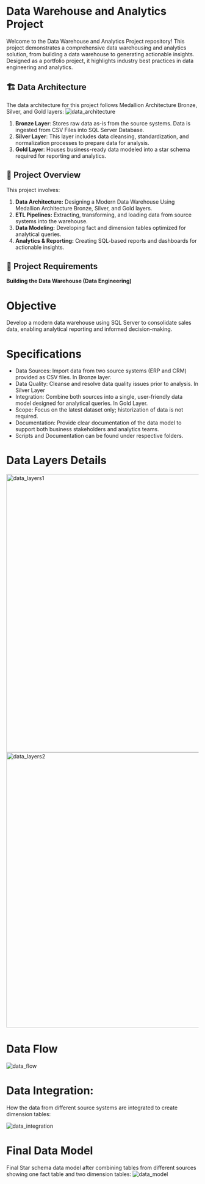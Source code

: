 # Data Warehouse and Analytics Project

Welcome to the Data Warehouse and Analytics Project repository! 
This project demonstrates a comprehensive data warehousing and analytics solution, from building a data warehouse to generating actionable insights. Designed as a portfolio project, it highlights industry best practices in data engineering and analytics.

## 🏗️ Data Architecture
The data architecture for this project follows Medallion Architecture Bronze, Silver, and Gold layers:
![data_architecture](https://github.com/user-attachments/assets/f18708ca-3c4f-4a74-bea1-2fae69557a42)

1. **Bronze Layer**: Stores raw data as-is from the source systems. Data is ingested from CSV Files into SQL Server Database.
2. **Silver Layer**: This layer includes data cleansing, standardization, and normalization processes to prepare data for analysis.
3. **Gold Layer**: Houses business-ready data modeled into a star schema required for reporting and analytics.

## 📖 Project Overview

This project involves:
1. **Data Architecture:** Designing a Modern Data Warehouse Using Medallion Architecture Bronze, Silver, and Gold layers.
2. **ETL Pipelines:** Extracting, transforming, and loading data from source systems into the warehouse.
3. **Data Modeling:** Developing fact and dimension tables optimized for analytical queries.
4. **Analytics & Reporting:** Creating SQL-based reports and dashboards for actionable insights.

## 🚀 Project Requirements
**Building the Data Warehouse (Data Engineering)**
# Objective
Develop a modern data warehouse using SQL Server to consolidate sales data, enabling analytical reporting and informed decision-making.
# Specifications
- Data Sources: Import data from two source systems (ERP and CRM) provided as CSV files. In Bronze layer.
- Data Quality: Cleanse and resolve data quality issues prior to analysis. In Silver Layer
- Integration: Combine both sources into a single, user-friendly data model designed for analytical queries. In Gold Layer.
- Scope: Focus on the latest dataset only; historization of data is not required.
- Documentation: Provide clear documentation of the data model to support both business stakeholders and analytics teams.
- Scripts and Documentation can be found under respective folders.

# Data Layers Details
<img width="728" alt="data_layers1" src="https://github.com/user-attachments/assets/3c3f4de2-cd25-4e5c-94a2-cceac3c2f2af" />

<img width="720" alt="data_layers2" src="https://github.com/user-attachments/assets/578ef490-63e3-478e-9905-c4d8b9dd4b18" />


# Data Flow
![data_flow](https://github.com/user-attachments/assets/b8b7e1fb-8314-4df7-950d-21eb545f5632)

# Data Integration:
How the data from different source systems are integrated to create dimension tables:


![data_integration](https://github.com/user-attachments/assets/71b6cbbb-7caa-493b-a4c5-21722c871d7d)

# Final Data Model
Final Star schema data model after combining tables from different sources showing one fact table and two dimension tables:
![data_model](https://github.com/user-attachments/assets/0e4b028d-2953-4c53-8e74-2519a0c36409)

